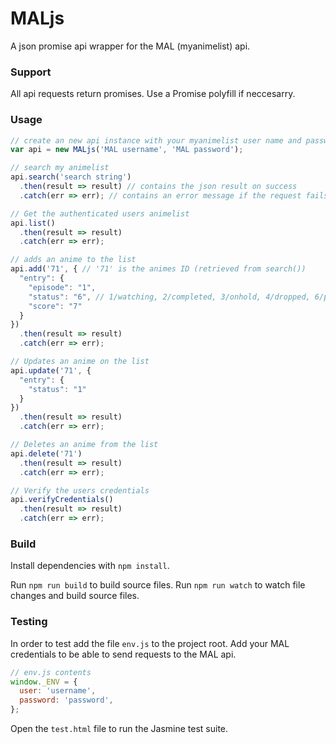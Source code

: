 # MALjs

A json promise api wrapper for the MAL (myanimelist) api.

### Support
All api requests return promises. Use a Promise polyfill if neccesarry.

### Usage

```js
// create an new api instance with your myanimelist user name and password
var api = new MALjs('MAL username', 'MAL password');

// search my animelist
api.search('search string')
  .then(result => result) // contains the json result on success
  .catch(err => err); // contains an error message if the request fails

// Get the authenticated users animelist
api.list()
  .then(result => result)
  .catch(err => err);

// adds an anime to the list
api.add('71', { // '71' is the animes ID (retrieved from search())
  "entry": {
    "episode": "1",
    "status": "6", // 1/watching, 2/completed, 3/onhold, 4/dropped, 6/plantowatch
    "score": "7"
  }
})
  .then(result => result)
  .catch(err => err);

// Updates an anime on the list
api.update('71', {
  "entry": {
    "status": "1"
  }
})
  .then(result => result)
  .catch(err => err);

// Deletes an anime from the list
api.delete('71')
  .then(result => result)
  .catch(err => err);

// Verify the users credentials
api.verifyCredentials()
  .then(result => result)
  .catch(err => err);

```


### Build

Install dependencies with `npm install`.

Run `npm run build` to build source files.
Run `npm run watch` to watch file changes and build source files.

### Testing

In order to test add the file `env.js` to the project root. Add your MAL credentials to be able to send requests to the MAL api.

```js
// env.js contents
window._ENV = {
  user: 'username',
  password: 'password',
};
```

Open the `test.html` file to run the Jasmine test suite.
